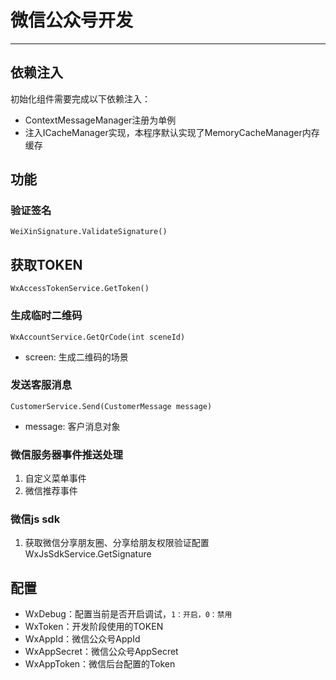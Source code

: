# 微信公众号开发 #
---

## 依赖注入
初始化组件需要完成以下依赖注入：

- ContextMessageManager注册为单例
- 注入ICacheManager实现，本程序默认实现了MemoryCacheManager内存缓存

## 功能 ##

### 验证签名 ###
	WeiXinSignature.ValidateSignature()

## 获取TOKEN ##
	WxAccessTokenService.GetToken()

### 生成临时二维码 ###
	WxAccountService.GetQrCode(int sceneId)

- screen: 生成二维码的场景

### 发送客服消息 ###
	CustomerService.Send(CustomerMessage message)
- message: 客户消息对象

### 微信服务器事件推送处理 ###
1. 自定义菜单事件
2. 微信推荐事件

### 微信js sdk ###
1. 获取微信分享朋友圈、分享给朋友权限验证配置
	WxJsSdkService.GetSignature



## 配置 ##
- WxDebug：配置当前是否开启调试，`1：开启，0：禁用`
- WxToken：开发阶段使用的TOKEN
- WxAppId：微信公众号AppId
- WxAppSecret：微信公众号AppSecret
- WxAppToken：微信后台配置的Token